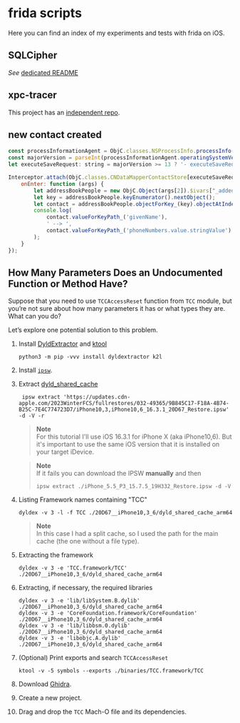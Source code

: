# frida scripts

Here you can find an index of my experiments and tests with frida on iOS.

## SQLCipher

_See_ [dedicated README](sqlcipher/)

## xpc-tracer

This project has an [independent repo](https://github.com/miticollo/xpc-tracer).

## new contact created

```javascript
const processInformationAgent = ObjC.classes.NSProcessInfo.processInfo() // this is a shared object between processes
const majorVersion = parseInt(processInformationAgent.operatingSystemVersion()[0])
let executeSaveRequest: string = majorVersion >= 13 ? '- executeSaveRequest:response:authorizationContext:error:' : '- executeSaveRequest:response:error:';

Interceptor.attach(ObjC.classes.CNDataMapperContactStore[executeSaveRequest].implementation, {
    onEnter: function (args) {
        let addressBookPeople = new ObjC.Object(args[2]).$ivars["_addedContactsByIdentifier"]; // __NSDictionaryM
        let key = addressBookPeople.keyEnumerator().nextObject();
        let contact = addressBookPeople.objectForKey_(key).objectAtIndex_(0);
        console.log(
            contact.valueForKeyPath_('givenName'),
            ' --> ',
            contact.valueForKeyPath_('phoneNumbers.value.stringValue').objectAtIndex_(0)
        );
    }
});
```

## How Many Parameters Does an Undocumented Function or Method Have?

Suppose that you need to use `TCCAccessReset` function from `TCC` module, but you’re not sure about how many parameters it has or what types they are.
What can you do?

Let’s explore one potential solution to this problem.

1. Install [DyldExtractor](https://github.com/arandomdev/DyldExtractor) and [ktool](https://github.com/cxnder/ktool)
   ```shell
   python3 -m pip -vvv install dyldextractor k2l
   ```
2. Install [`ipsw`](https://github.com/blacktop/ipsw).
3. Extract [dyld_shared_cache](https://iphonedev.wiki/index.php?title=Dyld_shared_cache&oldid=6000)
   ```shell
    ipsw extract 'https://updates.cdn-apple.com/2023WinterFCS/fullrestores/032-49365/9B845C17-F18A-4B74-B25C-7E4C774723D7/iPhone10,3,iPhone10,6_16.3.1_20D67_Restore.ipsw' -d -V -r
   ```
   > **Note**<br/>
   > For this tutorial I'll use iOS 16.3.1 for iPhone X (aka iPhone10,6).
   > But it's important to use the same iOS version that it is installed on your target iDevice.

   > **Note**<br/>
   > If it fails you can download the IPSW **manually** and then
   > ```shell
   > ipsw extract ./iPhone_5.5_P3_15.7.5_19H332_Restore.ipsw -d -V
   > ```
4. Listing Framework names containing "TCC"
   ```shell
   dyldex -v 3 -l -f TCC ./20D67__iPhone10,3_6/dyld_shared_cache_arm64
   ```
   > **Note**<br/>
   > In this case I had a split cache, so I used the path for the main cache (the one without a file type).
5. Extracting the framework
   ```shell
   dyldex -v 3 -e 'TCC.framework/TCC' ./20D67__iPhone10,3_6/dyld_shared_cache_arm64
   ```
6. Extracting, if necessary, the required libraries
   ```shell
   dyldex -v 3 -e 'lib/libSystem.B.dylib' ./20D67__iPhone10,3_6/dyld_shared_cache_arm64
   dyldex -v 3 -e 'CoreFoundation.framework/CoreFoundation' ./20D67__iPhone10,3_6/dyld_shared_cache_arm64
   dyldex -v 3 -e 'lib/libbsm.0.dylib' ./20D67__iPhone10,3_6/dyld_shared_cache_arm64
   dyldex -v 3 -e 'libobjc.A.dylib' ./20D67__iPhone10,3_6/dyld_shared_cache_arm64
   ```
7. (Optional) Print exports and search `TCCAccessReset`
   ```shell
   ktool -v -5 symbols --exports ./binaries/TCC.framework/TCC
   ```
8. Download [Ghidra](https://ghidra-sre.org/).
9. Create a new project.
10. Drag and drop the `TCC` Mach-O file and its dependencies.